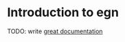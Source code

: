 # Introduction to egn

TODO: write [great documentation](http://jacobian.org/writing/what-to-write/)
